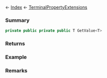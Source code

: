 ← [Index](Api-Index) ← [TerminalPropertyExtensions](Sandbox.ModAPI.Interfaces.TerminalPropertyExtensions)

### Summary

```csharp
private public private public T GetValue<T>
```

### Returns

### Example

### Remarks


